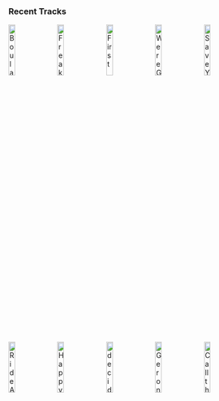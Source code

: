 ### Recent Tracks
[<img src='https://lastfm.freetls.fastly.net/i/u/300x300/d170b18777ee2ea42c252f0fbb9b0d21.png' width='16%' height='16%' alt='Boulangerie'>](https://www.last.fm/music/recent%2brumors/_/boulangerie)&nbsp;&nbsp;&nbsp;&nbsp;[<img src='https://lastfm.freetls.fastly.net/i/u/300x300/76c2f321f23320efe8f5166f6970f240.png' width='16%' height='16%' alt='Freaking Out'>](https://www.last.fm/music/a%2br%2bi%2bz%2bo%2bn%2ba/_/freaking%2bout)&nbsp;&nbsp;&nbsp;&nbsp;[<img src='https://lastfm.freetls.fastly.net/i/u/300x300/cf384c733af8411cc18430e82dfbc106.png' width='16%' height='16%' alt='First'>](https://www.last.fm/music/cold%2bwar%2bkids/_/first)&nbsp;&nbsp;&nbsp;&nbsp;[<img src='https://lastfm.freetls.fastly.net/i/u/300x300/392b63c9408c4d25cd53f0dbc987d29d.png' width='16%' height='16%' alt='Were Going to Be Friends'>](https://www.last.fm/music/the%2bwhite%2bstripes/_/we%2527re%2bgoing%2bto%2bbe%2bfriends)&nbsp;&nbsp;&nbsp;&nbsp;[<img src='https://lastfm.freetls.fastly.net/i/u/300x300/65e524b5200998eb88fb39ffa33140ce.png' width='16%' height='16%' alt='Save Your Tears'>](https://www.last.fm/music/the%2bweeknd/_/save%2byour%2btears)&nbsp;&nbsp;&nbsp;&nbsp;<br>[<img src='https://lastfm.freetls.fastly.net/i/u/300x300/7242f96999775751856a27a0eda79660.png' width='16%' height='16%' alt='Ride Away'>](https://www.last.fm/music/opposite%2bthe%2bother/_/ride%2baway)&nbsp;&nbsp;&nbsp;&nbsp;[<img src='https://lastfm.freetls.fastly.net/i/u/300x300/5a3552e32ff6783e1ba94759233b47cf.png' width='16%' height='16%' alt='Happy Accidents'>](https://www.last.fm/music/saint%2bmotel/_/happy%2baccidents)&nbsp;&nbsp;&nbsp;&nbsp;[<img src='https://lastfm.freetls.fastly.net/i/u/300x300/7b1d334360d1ad092626756ded8b21c8.png' width='16%' height='16%' alt='decide to be happy'>](https://www.last.fm/music/misterwives/_/decide%2bto%2bbe%2bhappy)&nbsp;&nbsp;&nbsp;&nbsp;[<img src='https://lastfm.freetls.fastly.net/i/u/300x300/e4ea171c78bd4418c430a844fc640696.png' width='16%' height='16%' alt='Geronimo'>](https://www.last.fm/music/sheppard/_/geronimo)&nbsp;&nbsp;&nbsp;&nbsp;[<img src='https://lastfm.freetls.fastly.net/i/u/300x300/72218ae8a937d9320bcf19b7605bf346.png' width='16%' height='16%' alt='Call the Night'>](https://www.last.fm/music/luna%2bbay/_/call%2bthe%2bnight)&nbsp;&nbsp;&nbsp;&nbsp;<br>